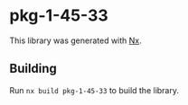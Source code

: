 # pkg-1-45-33

This library was generated with [Nx](https://nx.dev).

## Building

Run `nx build pkg-1-45-33` to build the library.
